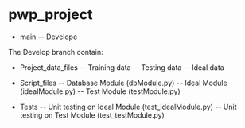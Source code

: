 # pwp_project

- main
  -- Develope

The Develop branch contain:

- Project_data_files
  -- Training data
  -- Testing data
  -- Ideal data

- Script_files
  -- Database Module (dbModule.py)
  -- Ideal Module (idealModule.py)
  -- Test Module (testModule.py)

- Tests
  -- Unit testing on Ideal Module (test_idealModule.py)
  -- Unit testing on Test Module (test_testModule.py)
